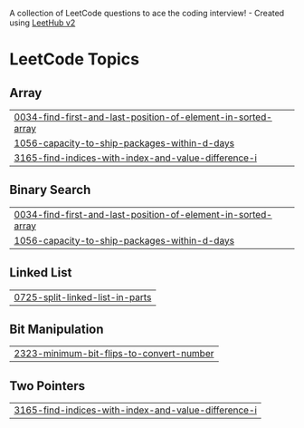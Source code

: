 A collection of LeetCode questions to ace the coding interview! - Created using [LeetHub v2](https://github.com/arunbhardwaj/LeetHub-2.0)
<!---LeetCode Topics Start-->
# LeetCode Topics
## Array
|  |
| ------- |
| [0034-find-first-and-last-position-of-element-in-sorted-array](https://github.com/Olanakelbesa/A2SV-proplem-solution/tree/master/0034-find-first-and-last-position-of-element-in-sorted-array) |
| [1056-capacity-to-ship-packages-within-d-days](https://github.com/Olanakelbesa/A2SV-proplem-solution/tree/master/1056-capacity-to-ship-packages-within-d-days) |
| [3165-find-indices-with-index-and-value-difference-i](https://github.com/Olanakelbesa/A2SV-proplem-solution/tree/master/3165-find-indices-with-index-and-value-difference-i) |
## Binary Search
|  |
| ------- |
| [0034-find-first-and-last-position-of-element-in-sorted-array](https://github.com/Olanakelbesa/A2SV-proplem-solution/tree/master/0034-find-first-and-last-position-of-element-in-sorted-array) |
| [1056-capacity-to-ship-packages-within-d-days](https://github.com/Olanakelbesa/A2SV-proplem-solution/tree/master/1056-capacity-to-ship-packages-within-d-days) |
## Linked List
|  |
| ------- |
| [0725-split-linked-list-in-parts](https://github.com/Olanakelbesa/A2SV-proplem-solution/tree/master/0725-split-linked-list-in-parts) |
## Bit Manipulation
|  |
| ------- |
| [2323-minimum-bit-flips-to-convert-number](https://github.com/Olanakelbesa/A2SV-proplem-solution/tree/master/2323-minimum-bit-flips-to-convert-number) |
## Two Pointers
|  |
| ------- |
| [3165-find-indices-with-index-and-value-difference-i](https://github.com/Olanakelbesa/A2SV-proplem-solution/tree/master/3165-find-indices-with-index-and-value-difference-i) |
<!---LeetCode Topics End-->
